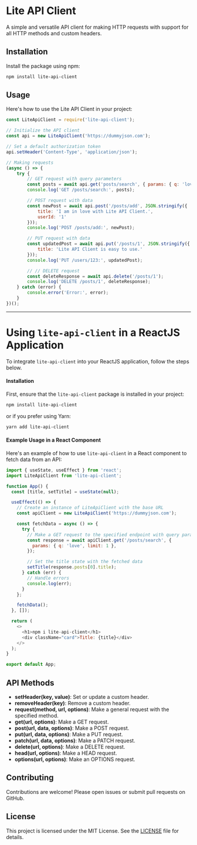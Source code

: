 
# Lite API Client

A simple and versatile API client for making HTTP requests with support for all HTTP methods and custom headers.

## Installation

Install the package using npm:

```bash
npm install lite-api-client
```


## Usage

Here's how to use the Lite API Client in your project:

```javascript
const LiteApiClient = require('lite-api-client');

// Initialize the API client
const api = new LiteApiClient('https://dummyjson.com');

// Set a default authorization token
api.setHeader('Content-Type', 'application/json');

// Making requests
(async () => {
    try {
        // GET request with query parameters
        const posts = await api.get('posts/search', { params: { q: 'love', limit: 1 } });
        console.log('GET /posts/search:', posts);

        // POST request with data
        const newPost = await api.post('/posts/add', JSON.stringify({
            title: 'I am in love with Lite API Client.',
            userId: '1'
        }));
        console.log('POST /posts/add:', newPost);

        // PUT request with data
        const updatedPost = await api.put('/posts/1', JSON.stringify({
            title: 'Lite API Client is easy to use.'
        }));
        console.log('PUT /users/123:', updatedPost);

        // // DELETE request
        const deleteResponse = await api.delete('/posts/1');
        console.log('DELETE /posts/1', deleteResponse);
    } catch (error) {
        console.error('Error:', error);
    }
})();
```



---

# Using `lite-api-client` in a ReactJS Application

To integrate `lite-api-client` into your ReactJS application, follow the steps below.

#### Installation

First, ensure that the `lite-api-client` package is installed in your project:

```bash
npm install lite-api-client
```

or if you prefer using Yarn:

```bash
yarn add lite-api-client
```

#### Example Usage in a React Component

Here's an example of how to use `lite-api-client` in a React component to fetch data from an API:

```javascript
import { useState, useEffect } from 'react';
import LiteApiClient from 'lite-api-client';

function App() {
  const [title, setTitle] = useState(null);

  useEffect(() => {
    // Create an instance of LiteApiClient with the base URL
    const apiClient = new LiteApiClient('https://dummyjson.com');

    const fetchData = async () => {
      try {
        // Make a GET request to the specified endpoint with query parameters
        const response = await apiClient.get('/posts/search', {
          params: { q: 'love', limit: 1 },
        });

        // Set the title state with the fetched data
        setTitle(response.posts[0].title);
      } catch (err) {
        // Handle errors
        console.log(err);
      }
    };

    fetchData();
  }, []);

  return (
    <>
      <h1>npm i lite-api-client</h1>
      <div className="card">Title: {title}</div>
    </>
  );
}

export default App;
```


## API Methods

- **setHeader(key, value)**: Set or update a custom header.
- **removeHeader(key)**: Remove a custom header.
- **request(method, url, options)**: Make a general request with the specified method.
- **get(url, options)**: Make a GET request.
- **post(url, data, options)**: Make a POST request.
- **put(url, data, options)**: Make a PUT request.
- **patch(url, data, options)**: Make a PATCH request.
- **delete(url, options)**: Make a DELETE request.
- **head(url, options)**: Make a HEAD request.
- **options(url, options)**: Make an OPTIONS request.

## Contributing

Contributions are welcome! Please open issues or submit pull requests on GitHub.

## License

This project is licensed under the MIT License. See the [LICENSE](LICENSE) file for details.
